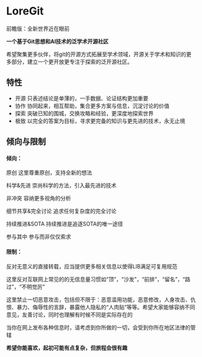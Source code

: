 # LoreGit

前瞻版：全新世界近在眼前

**一个基于Git思想和AI技术的泛学术开源社区**

希望聚集更多伙伴，将git的开源方式拓展至学术领域，开源关于学术和知识的更多部分，建立一个更开放更专注于探索的泛开源社区。



## 特性

- 开源   只表述结论是单薄的，一手数据、论证结构更加重要
- 协作   协同起来，相互帮助，集合更多方案与信息，沉淀讨论的价值
- 探索   突破已知的围城，交换攻略和经验，更深度地探索世界
- 极致   以完全的答案为目标，寻求更完备的知识与更先进的技术，永无止境



## 倾向与限制

#### 倾向：

原创                                    这里尊重原创，支持全新的想法

科学&先进                         崇尚科学的方法，引入最先进的技术

非冲突                                容纳更多视角的分析

细节共享&完全讨论          追求任何复杂度的完全讨论

持续推进&SOTA                持续推进是追逐SOTA的唯一途径

参与其中                            参与而非仅仅索求



#### 限制：

反对无意义的直接转载，应当提供更多相关信息以使得LIB满足可复用规范

这里反对互联网上常见的的无信息量习惯如“顶”，“沙发”，“前排”，“留名”，“路过”，“不明觉厉”

这里禁止一切恶意攻击，包括但不限于：恶意滥用功能，恶意修改，人身攻击、仇恨、暴力、侮辱性的言辞，暴露他人隐私的“人肉贴”等等。希望大家能够容纳不同意见，友善讨论，同时也理解有时候不同是实际存在的

当你在网上发布各种信息时，请考虑到你所做的一切，会受到你所在地区法律的管辖



**希望你能喜欢，起初可能有点复杂，但旅程会很有趣**